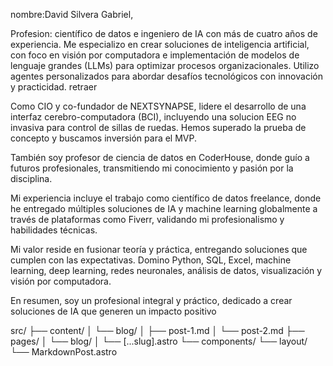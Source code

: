 

nombre:David Silvera Gabriel, 

Profesion: científico de datos e ingeniero de IA con más de cuatro años de experiencia. Me especializo en crear soluciones de inteligencia artificial, con foco en visión por computadora e implementación de modelos de lenguaje grandes (LLMs) para optimizar procesos organizacionales. Utilizo agentes personalizados para abordar desafíos tecnológicos con innovación y practicidad. retraer




Como CIO y co-fundador de NEXTSYNAPSE, lidere el desarrollo de una interfaz cerebro-computadora (BCI), incluyendo una solucion EEG no invasiva para control de sillas de ruedas. Hemos superado la prueba de concepto y buscamos inversión para el MVP.

También soy profesor de ciencia de datos en CoderHouse, donde guío a futuros profesionales, transmitiendo mi conocimiento y pasión por la disciplina.

Mi experiencia incluye el trabajo como científico de datos freelance, donde he entregado múltiples soluciones de IA y machine learning globalmente a través de plataformas como Fiverr, validando mi profesionalismo y habilidades técnicas.

Mi valor reside en fusionar teoría y práctica, entregando soluciones que cumplen con las expectativas. Domino Python, SQL, Excel, machine learning, deep learning, redes neuronales, análisis de datos, visualización y visión por computadora.

En resumen, soy un profesional integral y práctico, dedicado a crear soluciones de IA que generen un impacto positivo


src/
├── content/
│   └── blog/
│       ├── post-1.md
│       └── post-2.md
├── pages/
│   └── blog/
│       └── [...slug].astro
└── components/
    └── layout/
        └── MarkdownPost.astro